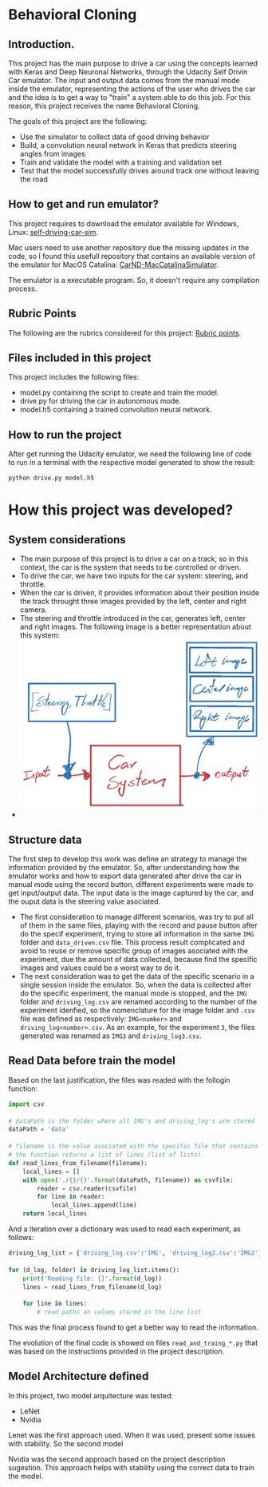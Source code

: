 # Behavioral Cloning #

## Introduction. ##
This project has the main purpose to drive a car using the concepts learned with Keras and Deep Neuronal Networks, through the Udacity Self Drivin Car emulator. The input and output data comes from the manual mode inside the emulator, representing the actions of the user who drives the car and the idea is to get a way to "train" a system able to do this job. For this reason, this project receives the name Behavioral Cloning.

The goals of this project are the following:
* Use the simulator to collect data of good driving behavior
* Build, a convolution neural network in Keras that predicts steering angles from images
* Train and validate the model with a training and validation set
* Test that the model successfully drives around track one without leaving the road
<!-- * Summarize the results with a written report -->

## How to get and run emulator? ##
This project requires to download the emulator available for Windows, Linux: [self-driving-car-sim](https://github.com/udacity/self-driving-car-sim/releases).

Mac users need to use another repository due the missing updates in the code, so I found this usefull repository that contains an available version of the emulator for MacOS Catalina:
[CarND-MacCatalinaSimulator](https://github.com/endymioncheung/CarND-MacCatalinaSimulator).

The emulator is a executable program. So, it doesn't require any compilation process.

<!-- ## How the environment was setup to get the results? -->


[//]: # (Image References)

[image1]: ./examples/placeholder.png "Model Visualization"
[image2]: ./examples/placeholder.png "Grayscaling"
[image3]: ./examples/placeholder_small.png "Recovery Image"
[image4]: ./examples/placeholder_small.png "Recovery Image"
[image5]: ./examples/placeholder_small.png "Recovery Image"
[image6]: ./examples/placeholder_small.png "Normal Image"
[image7]: ./examples/placeholder_small.png "Flipped Image"

## Rubric Points ##
The following are the rubrics considered for this project: [Rubric points](https://review.udacity.com/#!/rubrics/432/view).

## Files included in this project ##

This project includes the following files:
* model.py containing the script to create and train the model.
* drive.py for driving the car in autonomous mode.
* model.h5 containing a trained convolution neural network.

## How to run the project
After get running the Udacity emulator, we need the following line of code to run in a terminal with the respective model generated to show the result:
```sh
python drive.py model.h5
```

# How this project was developed? #
## System considerations ##
- The main purpose of this project is to drive a car on a track, so in this context, the car is the system that needs to be controlled or driven. 
- To drive the car, we have two inputs for the car system: steering, and throttle.
- When the car is driven, it provides information about their position inside the track throught three images provided by the left, center and right camera.
- The steering and throttle introduced in the car, generates left, center and right images. The following image is a better representation about this system:
  ![System Diagram](images/01.SystemDiagramCar.png)
- 

## Structure data
The first step to develop this work was define an strategy to manage the information provided by the emulator. So, after understanding how the emulator works and how to export data generated after drive the car in manual mode using the record button, different experiments were made to get input/output data. The input data is the image captured by the car, and the ouput data is the steering value asociated. 

- The first consideration to manage different scenarios, was try to put all of them in the same files, playing with the record and pause button after do the specif experiment, trying to store all information in the same `IMG` folder and `data_driven.csv` file. This process result complicated and avoid to reuse or remove specific group of images asociated with the experiment, due the amount of data collected, because find the specific images and values could be a worst way to do it.
- The next consideration was to get the data of the specific scenario in a single session inside the emulator. So, when the data is collected after do the specific experiment, the manual mode is stopped, and the `IMG` folder and `driving_log.csv` are renamed according to the number of the experiment idenfied, so the nomenclature for the image folder and `.csv` file was defined as respectively: `IMG<number>` and `driving_log<number>.csv`. As an example, for the experiment `3`, the files generated was renamed as `IMG3` and `driving_log3.csv`.

## Read Data before train the model

Based on the last justification, the files was readed with the follogin function:
```Python
import csv

# dataPath is the folder where all IMG's and driving_log's are stored
dataPath = 'data'

# filename is the value asociated with the specific file that contains the relation between images an values (driving_log)
# the function returns a list of lines (list of lists).
def read_lines_from_filename(filename):
    local_lines = []
    with open('./{}/{}'.format(dataPath, filename)) as csvfile:
        reader = csv.reader(csvfile)
        for line in reader:
            local_lines.append(line)
    return local_lines
```

And a iteration over a dictionary was used to read each experiment, as follows:
```Python
driving_log_list = {'driving_log.csv':'IMG', 'driving_log2.csv':'IMG2'}

for (d_log, folder) in driving_log_list.items():
    print('Reading file: {}'.format(d_log))
    lines = read_lines_from_filename(d_log)

    for line in lines:
        # read paths an values stored in the line list
```

This was the final process found to get a better way to read the information. 

The evolution of the final code is showed on files `read_and_traing_*.py` that was based on the instructions provided in the project description.

## Model Architecture defined
In this project, two model arquitecture was tested:
- LeNet
- Nvidia

Lenet was the first approach used. When it was used, present some issues with stability. So the second model 

Nvidia was the second approach based on the project description sugestion. This approach helps with stability using the correct data to train the model.

<!-- ## Model Architecture and Training Strategy

#### 1. An appropriate model architecture has been employed

Mentioned earlier, the Nvidia model arquitecture was defined, and the visualization of how it looks is presented in the following image:



My model consists of a convolution neural network with 3x3 filter sizes and depths between 32 and 128 (model.py lines 18-24) 

The model includes RELU layers to introduce nonlinearity (code line 20), and the data is normalized in the model using a Keras lambda layer (code line 18). 

#### 2. Attempts to reduce overfitting in the model

To avoid overfitin in the model, and help the car to turn on curves correctly, was include data doing zig-zags on the track, and passing this data to the model. We can see in the following table, the results before include this information, and when it was included. The results shows a better performance, so it its consistent to get a better way to get a generalizaed model.

The model contains dropout layers in order to reduce overfitting (model.py lines 21). 

The model was trained and validated on different data sets to ensure that the model was not overfitting (code line 10-16). The model was tested by running it through the simulator and ensuring that the vehicle could stay on the track.

#### 3. Model parameter tuning

The model used an adam optimizer, so the learning rate was not tuned manually (model.py line 25).

#### 4. Appropriate training data

Training data was chosen to keep the vehicle driving on the road. I used a combination of center lane driving, recovering from the left and right sides of the road ... 

For details about how I created the training data, see the next section. 

### Model Architecture and Training Strategy

#### 1. Solution Design Approach

The overall strategy for deriving a model architecture was to ...

My first step was to use a convolution neural network model similar to the ... I thought this model might be appropriate because ...

In order to gauge how well the model was working, I split my image and steering angle data into a training and validation set. I found that my first model had a low mean squared error on the training set but a high mean squared error on the validation set. This implied that the model was overfitting. 

To combat the overfitting, I modified the model so that ...

Then I ... 

The final step was to run the simulator to see how well the car was driving around track one. There were a few spots where the vehicle fell off the track... to improve the driving behavior in these cases, I ....

At the end of the process, the vehicle is able to drive autonomously around the track without leaving the road.

#### 2. Final Model Architecture

The final model architecture (model.py lines 18-24) consisted of a convolution neural network with the following layers and layer sizes ...

Here is a visualization of the architecture (note: visualizing the architecture is optional according to the project rubric)

![alt text][image1]

#### 3. Creation of the Training Set & Training Process

To capture good driving behavior, I first recorded two laps on track one using center lane driving. Here is an example image of center lane driving:

![alt text][image2]

I then recorded the vehicle recovering from the left side and right sides of the road back to center so that the vehicle would learn to .... These images show what a recovery looks like starting from ... :

![alt text][image3]
![alt text][image4]
![alt text][image5]

Then I repeated this process on track two in order to get more data points.

To augment the data sat, I also flipped images and angles thinking that this would ... For example, here is an image that has then been flipped:

![alt text][image6]
![alt text][image7]

Etc ....

After the collection process, I had X number of data points. I then preprocessed this data by ...


I finally randomly shuffled the data set and put Y% of the data into a validation set. 

I used this training data for training the model. The validation set helped determine if the model was over or under fitting. The ideal number of epochs was Z as evidenced by ... I used an adam optimizer so that manually training the learning rate wasn't necessary. -->

